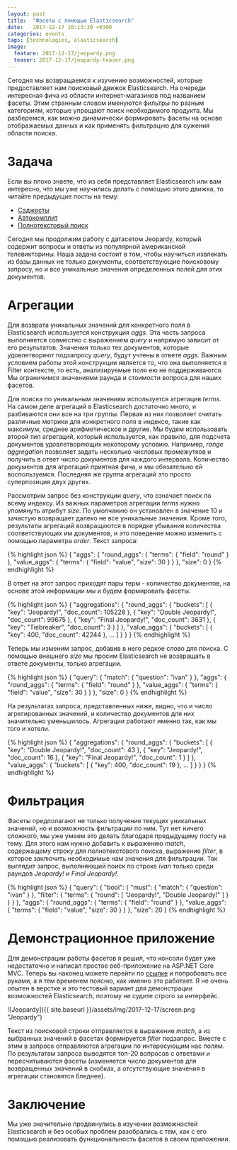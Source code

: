 ```yaml
---
layout: post
title:  "Фасеты с помощью Elasticsearch"
date:   2017-12-17 10:13:30 +0300
categories: events
tags: [technologies, elasticsearch]
image:
  feature: 2017-12-17/jeopardy.png
  teaser: 2017-12-17/jeopardy-teaser.png
---
```

Сегодня мы возвращаемся к изучению возможностей, которые предоставляет нам поисковый движок Elasticsearch. На очереди интересная фича из области интернет-магазинов под названием фасеты. Этим странным словом именуются фильтры по разным категориям, которые упрощают поиск необходимого продукта. Мы разберемся, как можно динамически формировать фасеты на основе отображаемых данных и как применять фильтрацию для сужения области поиска.

# Задача
Если вы плохо знаете, что из себя представляет Elasticsearch или вам интересно, что мы уже научились делать с помощью этого движка, то читайте предыдущие посты на тему:

- [Саджесты](https://alexeykalina.github.io/technologies/elasticsearch-suggesters.html)
- [Автокомплит](https://alexeykalina.github.io/technologies/elasticsearch-autocomplete.html)
- [Полнотекстовый поиск](https://alexeykalina.github.io/technologies/elasticsearch-fulltextsearch.html)

Сегодня мы продолжим работу с датасетом Jeopardy, который содержит вопросы и ответы из популярной американской телевикторины. Наша задача состоит в том, чтобы научиться извлекать из базы данных не только документы, соответствующие поисковому запросу, но и все уникальные значения определенных полей для этих документов. 

# Агрегации
Для возврата уникальных значений для конкретного поля в Elasticsearch используется конструкция *aggs*. Эта часть запроса выполняется совместно с выражением *query* и напрямую зависит от его результатов. Значения только тех документов, которые удовлетворяют подзапросу *query*, будут учтены в ответе *aggs*. Важным условием работы этой конструкции является то, что она выполняется в Filter контексте, то есть, анализируемые поля ею не поддерживаются. Мы ограничимся значениями раунда и стоимости вопроса для наших фасетов.

Для поиска по уникальным значениям используется агрегация *terms*. На самом деле агрегаций в Elasticsearch достаточно много, и разбиваются они все на три группы. Первая из них позволяет считать различные метрики для конкретного поля в индексе, такие как максимум, среднее арифметическое и другие. Мы будем использовать второй тип агрегаций, который используется, как правило, для подсчета документов удовлетворяющих некоторому условию. Например, *range aggregation* позволяет задать несколько числовых промежутков и получить в ответ число документов для каждого интервала. Количество документов для агрегаций приятная фича, и мы обязательно ей воспользуемся. Последняя же группа агрегаций это просто суперпозиция двух других.

Рассмотрим запрос без конструкции *query*, что означает поиск по всему индексу. Из важных параметров агрегации *terms* нужно упомянуть атрибут *size*. По умолчанию он установлен в значение 10 и зачастую возвращает далеко не все уникальные значения. Кроме того, результаты агрегаций возвращаются в порядке убывания количества соответствующих им документов, и это поведение можно изменить с помощью параметра *order*. Текст запроса:

{% highlight json %}
{
  "aggs": {
    "round_aggs": {
      "terms": {
        "field": "round"
      }
    },
    "value_aggs": {
      "terms": {
        "field": "value",
        "size": 30
      }
    }
  }, 
  "size": 0
}
{% endhighlight %}

В ответ на этот запрос приходят пары терм - количество документов, на основе этой информации мы и будем формировать фасеты.

{% highlight json %}
{
  "aggregations": {
    "round_aggs": {
      "buckets": [
        {
          "key": "Jeopardy!",
          "doc_count": 105228
        },
        {
          "key": "Double Jeopardy!",
          "doc_count": 99675
        },
        {
          "key": "Final Jeopardy!",
          "doc_count": 3631
        },
        {
          "key": "Tiebreaker",
          "doc_count": 3
        }
      ]
    },
    "value_aggs": {
      "buckets": [
        {
          "key": 400,
          "doc_count": 42244
        },
        ...
      ]
    }
  }
}
{% endhighlight %}

Теперь мы изменим запрос, добавив в него редкое слово для поиска. С помощью внешнего *size* мы просим Elasticsearch не возвращать в ответе документы, только агрегации.

{% highlight json %}
{
  "query": {
    "match": {
      "question": "ivan"
    }
  },
  "aggs": {
    "round_aggs": {
      "terms": {
        "field": "round"
      }
    },
    "value_aggs": {
      "terms": {
        "field": "value",
        "size": 30
      }
    }
  },
  "size": 0
}
{% endhighlight %}

На результатах запроса, представленных ниже, видно, что и число агрегированных значений, и количество документов для них значительно уменьшилось. Агрегации работают именно так, как мы того и хотели.

{% highlight json %}
{
  "aggregations": {
    "round_aggs": {
      "buckets": [
        {
          "key": "Double Jeopardy!",
          "doc_count": 43
        },
        {
          "key": "Jeopardy!",
          "doc_count": 16
        },
        {
          "key": "Final Jeopardy!",
          "doc_count": 1
        }
      ]
    },
    "value_aggs": {
      "buckets": [
        {
          "key": 400,
          "doc_count": 19
        },
        ...
      ]
    }
  }
}
{% endhighlight %}

# Фильтрация
Фасеты предполагают не только получение текущих уникальных значений, но и возможность фильтрации по ним. Тут нет ничего сложного, мы уже умеем это делать благодаря предыдущему посту на тему. Для этого нам нужно добавить к выражению *match*, содержащему строку для полнотекстового поиска, выражение *filter*, в которое заключить необходимые нам значения для фильтрации. Так выглядит запрос, выполняющий поиск по строке *ivan* только среди раундов *Jeopardy!* и *Final Jeopardy!*.

{% highlight json %}
{
  "query": {
    "bool": {
      "must": {
        "match": {
          "question": "ivan"
        }
      },
      "filter": {
        "terms": {
          "round": [
            "Jeopardy!",
            "Double Jeopardy!"
          ]
        }
      }
    }
  },
  "aggs": {
    "round_aggs": {
      "terms": {
        "field": "round"
      }
    },
    "value_aggs": {
      "terms": {
        "field": "value",
        "size": 30
      }
    }
  },
  "size": 20
}
{% endhighlight %}

# Демонстрационное приложение

Для демонстрации работы фасетов я решил, что консоли будет уже недостаточно и написал простое веб-приложение на ASP.NET Core MVC. Теперь вы наконец можете перейти по [ссылке](http://jeopardy-elastic.azurewebsites.net/) и попробовать все руками, а я тем временем поясню, как именно это работает. Я не очень опытен в верстке и это тестовый вариант для демонстрации возможностей Elasticsearch, поэтому не судите строго за интерфейс.

![Jeopardy]({{ site.baseurl }}/assets/img/2017-12-17/screen.png "Jeopardy")

Текст из поисковой строки отправляется в выражение *match*, а из выбранных значений в фасетах формируется *filter* подзапрос. Вместе с этим в запросе отправляются агрегации по интересующим нас полям. По результатам запроса выводятся топ-20 вопросов с ответами и пересчитываются фасеты (изменяется число документов для возвращенных значений в скобках, а отсутствующие значения в агрегации становятся бледнее).


# Заключение

Мы уже значительно продвинулись в изучении возможностей Elasticsearch и без особых проблем разобрались с тем, как с его помощью реализовать функциональность фасетов в своем приложении.